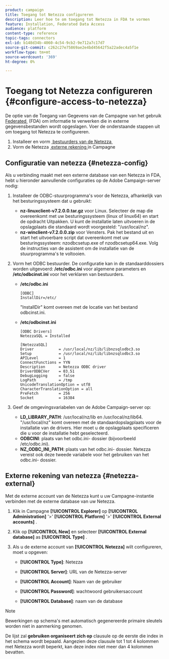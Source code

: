 ```yaml
---
product: campaign
title: Toegang tot Netezza configureren
description: Leer hoe te om toegang tot Netezza in FDA te vormen
feature: Installation, Federated Data Access
audience: platform
content-type: reference
topic-tags: connectors
exl-id: b148d34b-4060-4c54-9cb2-9e712a7c17d7
source-git-commit: c262c27e75869ae2e4bd45642f5a22adec4a5f1e
workflow-type: tm+mt
source-wordcount: '369'
ht-degree: 0%

---
```


# Toegang tot Netezza configureren {#configure-access-to-netezza}



De optie van de Toegang van Gegevens van de Campagne van het gebruik [&#x200B; Federated &#x200B;](../../installation/using/about-fda.md) (FDA) om informatie te verwerken die in externe gegevensbestanden wordt opgeslagen. Voer de onderstaande stappen uit om toegang tot Netezza te configureren.

1. Installeer en vorm [&#x200B; bestuurders van de Netezza &#x200B;](#netezza-config)
1. Vorm de Netezza [&#x200B; externe rekening &#x200B;](#netezza-external) in Campagne

## Configuratie van netezza {#netezza-config}

Als u verbinding maakt met een externe database van een Netezza in FDA, hebt u hieronder aanvullende configuraties op de Adobe Campaign-server nodig:

1. Installeer de ODBC-stuurprogramma&#39;s voor de Netezza, afhankelijk van het besturingssysteem dat u gebruikt:

   * **nz-linuxclient-v7.2.0.0.tar.gz** voor Linux. Selecteer de map die overeenkomt met uw besturingssysteem (linux of linux64) en start de opdracht Uitpakken. U kunt de installatie laten uitvoeren in de opslagplaats die standaard wordt voorgesteld: &quot;/usr/local/nz&quot;.
   * **nz-winclient-v7.2.0.0.zip** voor Vensters. Pak het bestand uit en start het uitvoerbare script dat overeenkomt met uw besturingssysteem: nzodbcsetup.exe of nzodbcsetup64.exe. Volg de instructies van de assistent om de installatie van de stuurprogramma&#39;s te voltooien.

1. Vorm het ODBC bestuurder. De configuratie kan in de standaarddossiers worden uitgevoerd: **/etc/odbc.ini** voor algemene parameters en **/etc/odbcinst.ini** voor het verklaren van bestuurders.

   * **/etc/odbc.ini**

     ```
     [ODBC]
     InstallDir=/etc/
     ```

     &quot;InstallDir&quot; komt overeen met de locatie van het bestand odbcinst.ini.

   * **/etc/odbcinst.ini**

     ```
     [ODBC Drivers]
     NetezzaSQL = Installed
     
     [NetezzaSQL]
     Driver           = /usr/local/nz/lib/libnzsqlodbc3.so
     Setup            = /usr/local/nz/lib/libnzsqlodbc3.so
     APILevel         = 1
     ConnectFunctions = YYN
     Description      = Netezza ODBC driver
     DriverODBCVer    = 03.51
     DebugLogging     = false
     LogPath          = /tmp
     UnicodeTranslationOption = utf8
     CharacterTranslationOption = all
     PreFetch         = 256
     Socket           = 16384
     ```

1. Geef de omgevingsvariabelen van de Adobe Campaign-server op:

   * **LD_LIBRARY_PATH**: /usr/local/nz/lib en /usr/local/nz/lib64. &quot;/usr/local/nz&quot; komt overeen met de standaardopslagplaats voor de installatie van de drivers. Hier moet u de opslagplaats specificeren die u voor de installatie hebt geselecteerd.
   * **ODBCINI**: plaats van het odbc.ini- dossier (bijvoorbeeld /etc/odbc.ini).
   * **NZ_ODBC_INI_PATH**: plaats van het odbc.ini- dossier. Netezza vereist ook deze tweede variabele voor het gebruiken van het odbc.ini- dossier.

## Externe rekening van netezza {#netezza-external}

Met de externe account van de Netezza kunt u uw Campagne-instantie verbinden met de externe database van uw Netezza.

1. Klik in Campagne **[!UICONTROL Explorer]** op **[!UICONTROL Administration]** &#39;>&#39; **[!UICONTROL Platform]** &#39;>&#39; **[!UICONTROL External accounts]** .

1. Klik op **[!UICONTROL New]** en selecteer **[!UICONTROL External database]** as **[!UICONTROL Type]** .

1. Als u de externe account van **[!UICONTROL Netezza]** wilt configureren, moet u opgeven:

   * **[!UICONTROL Type]**: Netezza

   * **[!UICONTROL Server]**: URL van de Netezza-server

   * **[!UICONTROL Account]**: Naam van de gebruiker

   * **[!UICONTROL Password]**: wachtwoord gebruikersaccount

   * **[!UICONTROL Database]**: naam van de database

>[!NOTE]
>
>Bewerkingen op schema&#39;s met automatisch gegenereerde primaire sleutels worden niet in aanmerking genomen.
>
>De lijst zal **gebruiken organiseert zich op** clausule op de eerste die index in het schema wordt bepaald. Aangezien deze clausule tot 1 tot 4 kolommen met Netezza wordt beperkt, kan deze index niet meer dan 4 kolommen bevatten.

